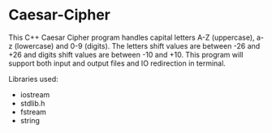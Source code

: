 # Caesar-Cipher

This C++ Caesar Cipher program handles capital letters A-Z (uppercase), 
a-z (lowercase) and 0-9 (digits). The letters shift values are between 
-26 and +26 and digits shift values are between -10 and +10. This program 
will support both input and output files and IO redirection in terminal. 

Libraries used: 
* iostream
* stdlib.h
* fstream
* string
